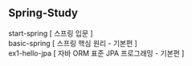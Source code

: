 ## Spring-Study 
start-spring [ 스프링 입문 ] <br>
basic-spring [ 스프링 핵심 원리 - 기본편 ] <br>
ex1-hello-jpa [ 자바 ORM 표준 JPA 프로그래밍 - 기본편 ] <br>
